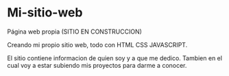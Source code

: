 # Mi-sitio-web
Página web propia (SITIO EN CONSTRUCCION)

Creando mi propio sitio web, todo con HTML CSS JAVASCRIPT.

El sitio contiene informacion de quien soy y a que me dedico. Tambien en el cual voy a estar subiendo mis proyectos para darme a conocer.

